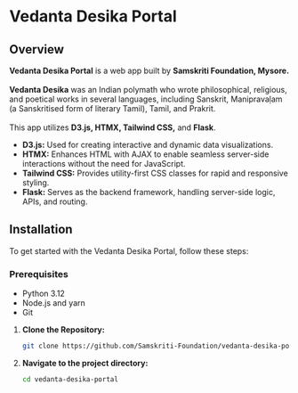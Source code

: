 # Vedanta Desika Portal

## Overview

**Vedanta Desika Portal** is a web app built by **Samskriti Foundation, Mysore.**
<br>
<br>
**Vedanta Desika** was an Indian polymath who wrote philosophical, religious, and poetical works in several languages, including Sanskrit, Manipravaḷam (a Sanskritised form of literary Tamil), Tamil, and Prakrit.
<br>
<br>
This app utilizes **D3.js, HTMX, Tailwind CSS,** and **Flask**.
<br>
- **D3.js:** Used for creating interactive and dynamic data visualizations.
- **HTMX:** Enhances HTML with AJAX to enable seamless server-side interactions without the need for JavaScript.
- **Tailwind CSS:** Provides utility-first CSS classes for rapid and responsive styling.
- **Flask:** Serves as the backend framework, handling server-side logic, APIs, and routing.

## Installation

To get started with the Vedanta Desika Portal, follow these steps:

### Prerequisites

- Python 3.12
- Node.js and yarn
- Git

1. **Clone the Repository:**

   ```bash
   git clone https://github.com/Samskriti-Foundation/vedanta-desika-portal.git
   ```

2. **Navigate to the project directory:**
  
    ```bash
    cd vedanta-desika-portal
    ```
